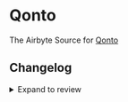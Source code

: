 # Qonto

The Airbyte Source for [Qonto](https://qonto.com)

## Changelog

<details>

  <summary>Expand to review</summary>

| Version | Date       | Pull Request                                             | Subject                           |
| :------ | :--------- | :------------------------------------------------------- | :-------------------------------- |
| 0.2.6 | 2024-07-06 | [41006](https://github.com/airbytehq/airbyte/pull/41006) | Update dependencies |
| 0.2.5 | 2024-06-25 | [40406](https://github.com/airbytehq/airbyte/pull/40406) | Update dependencies |
| 0.2.4 | 2024-06-21 | [39944](https://github.com/airbytehq/airbyte/pull/39944) | Update dependencies |
| 0.2.3 | 2024-06-05 | [38468](https://github.com/airbytehq/airbyte/pull/38468) | Update spec |
| 0.2.2 | 2024-06-04 | [39020](https://github.com/airbytehq/airbyte/pull/39020) | [autopull] Upgrade base image to v1.2.1 |
| 0.2.1 | 2024-05-20 | [38408](https://github.com/airbytehq/airbyte/pull/38408) | [autopull] base image + poetry + up_to_date |
| 0.2.0 | 2023-10-25 | [31603](https://github.com/airbytehq/airbyte/pull/31603) | Migrate to low-code framework |
| 0.1.0 | 2022-11-14 | [17452](https://github.com/airbytehq/airbyte/pull/17452) | 🎉 New Source: Qonto [python cdk] |

</details>
